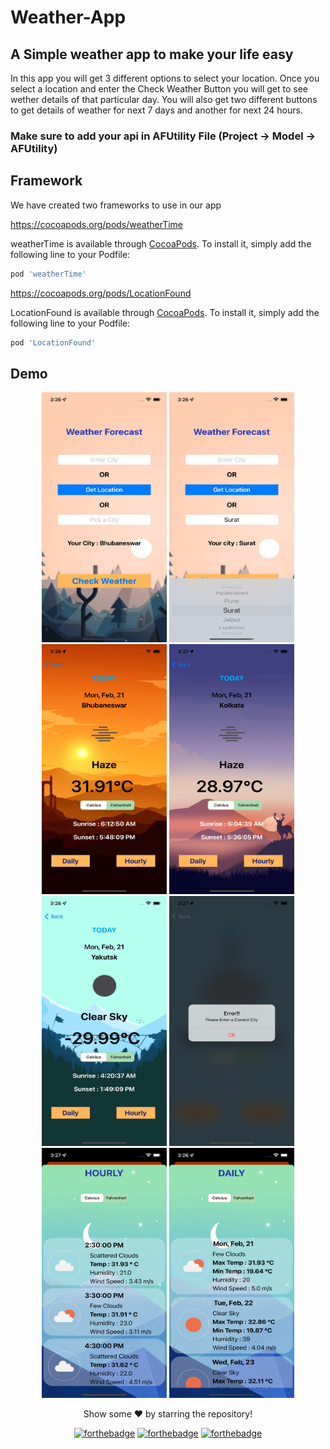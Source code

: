 # Weather-App

## A Simple weather app to make your life easy

In this app you will get 3 different options to select your location. Once you select a location and enter the Check Weather Button you will get to see wether details of that particular day. You will also get two different buttons to get details of weather for next 7 days and another for next 24 hours.


### Make sure to add your api in AFUtility File  (Project -> Model -> AFUtility)

## Framework
We have created two frameworks to use in our app

https://cocoapods.org/pods/weatherTime

weatherTime is available through [CocoaPods](https://cocoapods.org). To install
it, simply add the following line to your Podfile:

```ruby
pod 'weatherTime'
```


https://cocoapods.org/pods/LocationFound

LocationFound is available through [CocoaPods](https://cocoapods.org). To install
it, simply add the following line to your Podfile:

```ruby
pod 'LocationFound'
```


## Demo
<p align="center">
  <img src = "1.png" width="200" height="400">
  <img src = "2.png" width="200" height="400">
  <img src = "3.png" width="200" height="400">
  <img src = "4.png" width="200" height="400">
  <img src = "5.png" width="200" height="400">
  <img src = "6.png" width="200" height="400">
  <img src = "7.png" width="200" height="400">
  <img src = "8.png" width="200" height="400">
</p>

<p align="center"> 
  Show some ❤️ by starring the repository!
</p>

<div align='center'>
 
[![forthebadge](https://forthebadge.com/images/badges/built-with-love.svg)](https://forthebadge.com) 
[![forthebadge](https://forthebadge.com/images/badges/built-with-swag.svg)](https://forthebadge.com) 
[![forthebadge](https://forthebadge.com/images/badges/made-with-swift.svg)](https://forthebadge.com)
 
</div>

